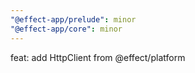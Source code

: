 ```yaml
---
"@effect-app/prelude": minor
"@effect-app/core": minor
---
```


feat: add HttpClient from @effect/platform
